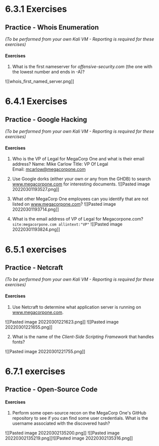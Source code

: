 # 6.3.1 Exercises
## Practice - Whois Enumeration

_(To be performed from your own Kali VM - Reporting is required for these exercises)_

#### Exercises

1.  What is the first nameserver for _offensive-security.com_ (the one with the lowest number and ends in -A)?

![[whois_first_named_server.png]]
# 6.4.1 Exercises
## Practice - Google Hacking

_(To be performed from your own Kali VM - Reporting is required for these exercises)_

#### Exercises

1.  Who is the VP of Legal for MegaCorp One and what is their email address?
Name: Mike Carlow
Title: VP Of Legal  
Email: mcarlow@megacorpone.com

2.  Use Google dorks (either your own or any from the GHDB) to search www.megacorpone.com for interesting documents.
![[Pasted image 20220301193527.png]]

3.  What other MegaCorp One employees can you identify that are not listed on www.megacorpone.com?
![[Pasted image 20220301193714.png]]

4.  What is the email address of VP of Legal for Megacorpone.com?
`site:megacorpone.com allintext:"VP"`
![[Pasted image 20220301193824.png]]


# 6.5.1 exercises
## Practice - Netcraft

_(To be performed from your own Kali VM - Reporting is required for these exercises)_

#### Exercises

1.  Use Netcraft to determine what application server is running on www.megacorpone.com.

![[Pasted image 20220301221623.png]]
![[Pasted image 20220301221655.png]]

2.  What is the name of the _Client-Side Scripting Framework_ that handles fonts?

![[Pasted image 20220301221755.png]]




# 6.7.1 exercises
## Practice - Open-Source Code

#### Exercises

1.  Perform some open-source recon on the MegaCorp One's GitHub repository to see if you can find some user credentials. What is the username associated with the discovered hash?

![[Pasted image 20220302135200.png]]
![[Pasted image 20220302135219.png]]![[Pasted image 20220302135316.png]]

